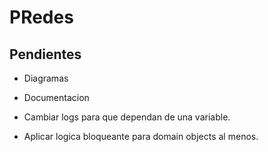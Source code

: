 # PRedes
 
## Pendientes

- Diagramas
- Documentacion


- Cambiar logs para que dependan de una variable.
- Aplicar logica bloqueante para domain objects al menos.
